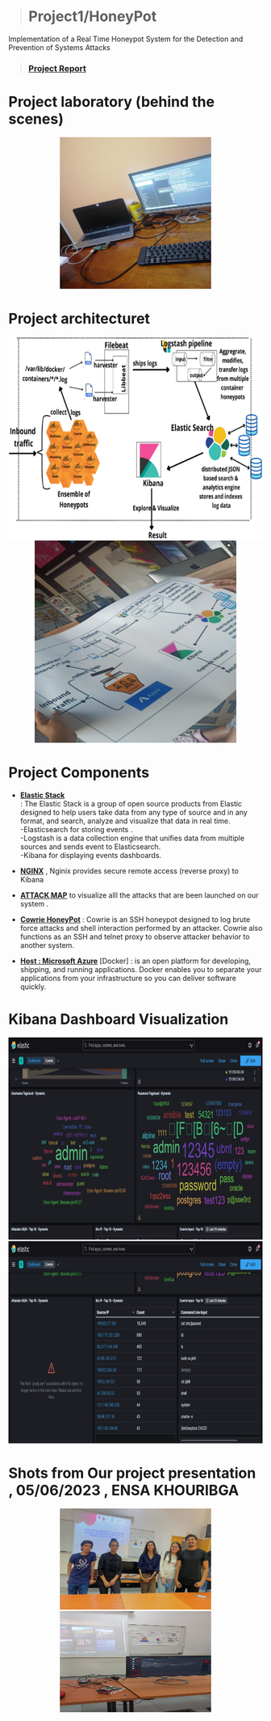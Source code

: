 > # Project1/HoneyPot
 Implementation of a Real Time Honeypot System for the Detection and Prevention of Systems Attacks
> ### [Project Report](https://github.com/HANATM/Project1-Real-Time-Honeypot-System-for-the-Detection-and-Prevention-of-System-Attacks/blob/main/Report)</br>

<h1 center="align">Project laboratory (behind the scenes)</h1>
<p align="center">
  <img src="Images/Home-lab-for-the-project.jpg" width="300" height="300">


 <h1 center="align">Project architecturet</h1>
<p align="center">
  <img src="Images/Achritecture.png" width="600" height="400">
  <img src="Images/project architecture printed.jpg" width="400" height="400">
</p>

<h1 center="align">Project Components </h1>

- [**Elastic Stack**](https://github.com/HANATM/Project1-Real-Time-Honeypot-System-for-the-Detection-and-Prevention-of-System-Attacks/tree/main/ELK%20stack) </br> : The Elastic Stack is a group of open source products from Elastic designed to help users take data from any type of source and in any format, and search, analyze and visualize that data in real time.</br>
-Elasticsearch for storing events . </br>
-Logstash  is a data collection engine that unifies data from multiple sources and  sends event to Elasticsearch. </br>
-Kibana for displaying events dashboards. </br>

- [**NGINX**](https://github.com/HANATM/Project1-Real-Time-Honeypot-System-for-the-Detection-and-Prevention-of-System-Attacks/tree/main/Ngnix%20) , Nginix provides secure remote access (reverse proxy) to Kibana 

- [**ATTACK MAP**](https://github.com/HANATM/Project1-Real-Time-Honeypot-System-for-the-Detection-and-Prevention-of-System-Attacks/blob/main/Attack%20map ) to visualize alll the attacks that are been launched on our system .

- [**Cowrie HoneyPot**](https://github.com/HANATM/Project1-Real-Time-Honeypot-System-for-the-Detection-and-Prevention-of-System-Attacks/tree/main/Cowrie%20HoneyPot) : Cowrie is an  SSH  honeypot designed to log brute force attacks and shell interaction performed by an attacker. Cowrie also functions as an SSH and telnet proxy to observe attacker behavior to another system.

- [**Host : Microsoft Azure**](https://github.com/HANATM/Project1-Real-Time-Honeypot-System-for-the-Detection-and-Prevention-of-System-Attacks/tree/main/Microsoft%20Azure) 
[Docker] :  is an open platform for developing, shipping, and running applications. Docker enables you to separate your applications from your infrastructure so you can deliver software quickly.

<h1 center="align">Kibana Dashboard Visualization </h1>
<p align="center">
  <img src="Images/kibana1.jpg" width="600" height="400">
  <img src="Images/kibana2.jpg" width="600" height="400">
</p>


<h1 center="align">Shots from Our project presentation , 05/06/2023 , ENSA KHOURIBGA  </h1>
<p align="center">
  <img src="Images/Project-Presentation-Day1.jpg" width="300" height="200">
  <img src="Images/Project-Presentation-Day2.jpg" width="300" height="200">
  
</p>

